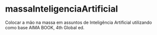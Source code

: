 # massaInteligenciaArtificial
Colocar a mão na massa em assuntos de Inteligência Artificial utilizando como base AIMA BOOK, 4th Global ed.
